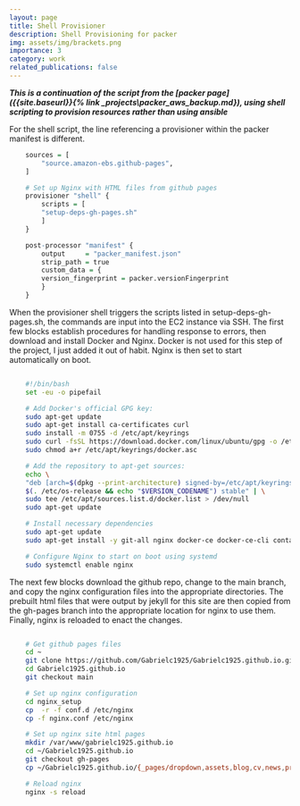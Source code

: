 ```yaml
---
layout: page
title: Shell Provisioner
description: Shell Provisioning for packer
img: assets/img/brackets.png
importance: 3
category: work
related_publications: false
---
```


**_This is a continuation of the script from the [packer page]({{site.baseurl}}{% link \_projects\packer_aws_backup.md}), using shell scripting to provision resources rather than using ansible_**

For the shell script, the line referencing a provisioner within the packer manifest is different.

```r
    sources = [
        "source.amazon-ebs.github-pages",
    ]

    # Set up Nginx with HTML files from github pages
    provisioner "shell" {
        scripts = [
        "setup-deps-gh-pages.sh"
        ]
    }

    post-processor "manifest" {
        output     = "packer_manifest.json"
        strip_path = true
        custom_data = {
        version_fingerprint = packer.versionFingerprint
        }
    }

```

When the provisioner shell triggers the scripts listed in setup-deps-gh-pages.sh, the commands are input into the EC2 instance via SSH. The first few blocks establish procedures for handling response to errors, then download and install Docker and Nginx. Docker is not used for this step of the project, I just added it out of habit. Nginx is then set to start automatically on boot.

```sh

    #!/bin/bash
    set -eu -o pipefail

    # Add Docker's official GPG key:
    sudo apt-get update
    sudo apt-get install ca-certificates curl
    sudo install -m 0755 -d /etc/apt/keyrings
    sudo curl -fsSL https://download.docker.com/linux/ubuntu/gpg -o /etc/apt/keyrings/docker.asc
    sudo chmod a+r /etc/apt/keyrings/docker.asc

    # Add the repository to apt-get sources:
    echo \
    "deb [arch=$(dpkg --print-architecture) signed-by=/etc/apt/keyrings/docker.asc] https://download.docker.com/linux/ubuntu \
    $(. /etc/os-release && echo "$VERSION_CODENAME") stable" | \
    sudo tee /etc/apt/sources.list.d/docker.list > /dev/null
    sudo apt-get update

    # Install necessary dependencies
    sudo apt-get update
    sudo apt-get install -y git-all nginx docker-ce docker-ce-cli containerd.io docker-buildx-plugin docker-compose-plugin

    # Configure Nginx to start on boot using systemd
    sudo systemctl enable nginx

```

The next few blocks download the github repo, change to the main branch, and copy the nginx configuration files into the appropriate directories. The prebuilt html files that were output by jekyll for this site are then copied from the gh-pages branch into the appropriate location for nginx to use them. Finally, nginx is reloaded to enact the changes.

```sh

    # Get github pages files
    cd ~
    git clone https://github.com/Gabrielc1925/Gabrielc1925.github.io.git
    cd Gabrielc1925.github.io
    git checkout main

    # Set up nginx configuration
    cd nginx_setup
    cp  -r -f conf.d /etc/nginx
    cp -f nginx.conf /etc/nginx

    # Set up nginx site html pages
    mkdir /var/www/gabrielc1925.github.io
    cd ~/Gabrielc1925.github.io
    git checkout gh-pages
    cp ~/Gabrielc1925.github.io/{_pages/dropdown,assets,blog,cv,news,projects,repositories,workflow,404.html,feed.xml,index.html,robots.txt,sitemap.xml} /var/www/gabrielc1925.github.io

    # Reload nginx
    nginx -s reload

```
